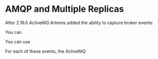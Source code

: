 # AMQP and Multiple Replicas

After 2.16.0 ActiveMQ Artemis added the ability to capture broker events:

You can 

You can use 

For each of these events, the ActiveMQ 

